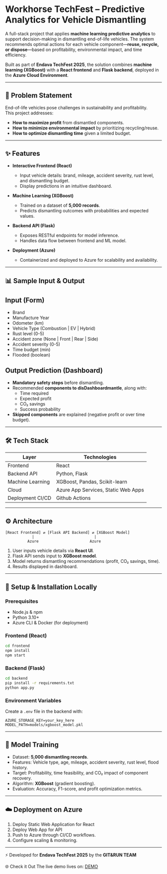 # Workhorse TechFest – Predictive Analytics for Vehicle Dismantling

A full-stack project that applies **machine learning predictive analytics** to support decision-making in dismantling end-of-life vehicles. The system recommends optimal actions for each vehicle component—**reuse, recycle, or dispose**—based on profitability, environmental impact, and time efficiency.

Built as part of **Endava TechFest 2025**, the solution combines **machine learning (XGBoost)** with a **React frontend** and **Flask backend**, deployed in the **Azure Cloud Environment**.

---

## 🚗 Problem Statement

End-of-life vehicles pose challenges in sustainability and profitability.  
This project addresses:

- **How to maximize profit** from dismantled components.
- **How to minimize environmental impact** by prioritizing recycling/reuse.
- **How to optimize dismantling time** given a limited budget.

---

## ✨ Features

- **Interactive Frontend (React)**

  - Input vehicle details: brand, mileage, accident severity, rust level, and dismantling budget.
  - Display predictions in an intuitive dashboard.

- **Machine Learning (XGBoost)**

  - Trained on a dataset of **5,000 records**.
  - Predicts dismantling outcomes with probabilities and expected values.

- **Backend API (Flask)**

  - Exposes RESTful endpoints for model inference.
  - Handles data flow between frontend and ML model.

- **Deployment (Azure)**
  - Containerized and deployed to Azure for scalability and availability.

---

## 📊 Sample Input & Output

## Input (Form)

- Brand
- Manufacture Year
- Odometer (km)
- Vehicle Type (Combustion | EV | Hybrid)
- Rust level (0-5)
- Accident zone (None | Front | Rear | Side)
- Accident severity (0-5)
- Time budget (min)
- Flooded (boolean)

## Output Prediction (Dashboard)

- **Mandatory safety steps** before dismantling.
- Recommended **components to disDashboardmantle**, along with:
  - Time required
  - Expected profit
  - CO₂ savings
  - Success probability
- **Skipped components** are explained (negative profit or over time budget).

---

## 🛠 Tech Stack

| Layer            | Technologies                                  |
| ---------------- | --------------------------------------------- |
| Frontend         | React                                         |
| Backend API      | Python, Flask                                 |
| Machine Learning | XGBoost, Pandas, Scikit-learn                 |
| Cloud            | Azure App Services, Static Web Apps           |
| Deployment CI/CD | Github Actions                                |

---

## ⚙️ Architecture

```text
[React Frontend] ⇄ [Flask API Backend] ⇄ [XGBoost Model]
            |                           |
          Azure                       Azure
```

1. User inputs vehicle details via **React UI**.
2. Flask API sends input to **XGBoost model**.
3. Model returns dismantling recommendations (profit, CO₂ savings, time).
4. Results displayed in dashboard.

---

## 🚀 Setup & Installation Locally

### Prerequisites

- Node.js & npm
- Python 3.10+
- Azure CLI & Docker (for deployment)

### Frontend (React)

```bash
cd frontend
npm install
npm start
```

### Backend (Flask)

```bash
cd backend
pip install -r requirements.txt
python app.py
```

### Environment Variables

Create a `.env` file in the backend with:

```
AZURE_STORAGE_KEY=your_key_here
MODEL_PATH=models/xgboost_model.pkl
```

---

## 🔬 Model Training

- Dataset: **5,000 dismantling records**.
- Features: Vehicle type, age, mileage, accident severity, rust level, flood history.
- Target: Profitability, time feasibility, and CO₂ impact of component recovery.
- Algorithm: **XGBoost** (gradient boosting).
- Evaluation: Accuracy, F1-score, and profit optimization metrics.

---

## ☁️ Deployment on Azure

1. Deploy Static Web Application for React
2. Deploy Web App for API
3. Push to Azure through CI/CD workflows.
4. Configure scaling & monitoring.

---

⚡ Developed for **Endava TechFest 2025** by the **GIT&RUN TEAM**

🌐 Check it Out
The live demo lives on:
[DEMO](https://calm-pebble-07af23d03.1.azurestaticapps.net/)
